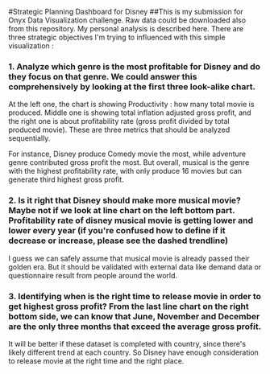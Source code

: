 #Strategic Planning Dashboard for Disney
##This is my submission for Onyx Data Visualization challenge. Raw data could be downloaded also from this repository. My personal analysis is described here. There are three strategic objectives I'm trying to influenced with this simple visualization :
### 1. Analyze which genre is the most profitable for Disney and do they focus on that genre. We could answer this comprehensively by looking at the first three look-alike chart.

At the left one, the chart is showing Productivity : how many total movie is produced.
Middle one is showing total inflation adjusted gross profit,
and the right one is about profitability rate (gross profit divided by total produced movie). These are three metrics that should be analyzed sequentially.

For instance, Disney produce Comedy movie the most, while adventure genre contributed gross profit the most. But overall, musical is the genre with the highest profitability rate, with only produce 16 movies but can generate third highest gross profit.



### 2. Is it right that Disney should make more musical movie? Maybe not if we look at line chart on the left bottom part. Profitability rate of disney musical movie is getting lower and lower every year (if you're confused how to define if it decrease or increase, please see the dashed trendline)

I guess we can safely assume that musical movie is already passed their golden era. But it should be validated with external data like demand data or questionnaire result from people around the world.



### 3. Identifying when is the right time to release movie in order to get highest gross profit? From the last line chart on the right bottom side, we can know that June, November and December are the only three months that exceed the average gross profit.

It will be better if these dataset is completed with country, since there's likely different trend at each country. So Disney have enough consideration to release movie at the right time and the right place.
